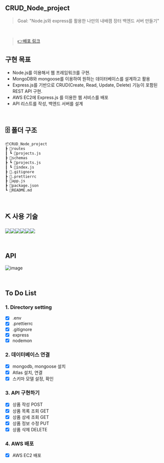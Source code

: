 ## CRUD_Node_project


> Goal: "Node.js와 express를 활용한 나만의 내배캠 장터 백엔드 서버 만들기"

<br />

> [👉배포 링크](http://woogi.shop/api/products)

##  구현 목표

- Node.js를 이용해서 웹 프레임워크를 구현.
- MongoDB와 mongoose를 이용하여 원하는 데이터베이스를 설계하고 활용
- Express.js를 기반으로 CRUD(Create, Read, Update, Delete) 기능이 포함된 REST API 구현.
- AWS EC2에 Express.js 를 이용한 웹 서비스를 배포
- API 리스트를 작성, 백엔드 서버를 설계

<br />

## 🗄 폴더 구조

```bash
📦CRUD_Node_project
┣ 📂routes
┃ ┗ 📜projects.js
┣ 📂schemas
┣ ┗ 📜projects.js
┃ ┗ 📜index.js
┣ 📜.gitignore
┣ 📜.prettierrc
┣ 📜app.js
┣ 📜package.json
┗ 📜README.md
```

<br />

## ⛏ 사용 기술

<img src="https://img.shields.io/badge/node.js-339933?style=for-the-badge&logo=Node.js&logoColor=white"><img src="https://img.shields.io/badge/mongoDB-47A248?style=for-the-badge&logo=MongoDB&logoColor=white"><img src="https://img.shields.io/badge/express-000000?style=for-the-badge&logo=express&logoColor=white"><img src="https://img.shields.io/badge/github-181717?style=for-the-badge&logo=github&logoColor=white"><img src="https://img.shields.io/badge/git-F05032?style=for-the-badge&logo=git&logoColor=white"><img src="https://img.shields.io/badge/npm-CB3837?style=for-the-badge&logo=npm&logoColor=white">

<br />

## API
![image](https://github.com/heyfuxkingcheez/CRUD_Node_project/assets/143869354/dfaa1323-7fce-408f-a661-a7f7bb54e4d2)


<br />

##  To Do List

### 1. Directory setting

- [x] .env
- [x] .prettierrc
- [x] .gitignore
- [x] express
- [x] nodemon

### 2. 데이터베이스 연결

- [x] mongodb, mongoose 설치
- [x] Atlas 설치, 연결
- [x] 스키마 모델 설정, 확인

### 3. API 구현하기

- [x] 상품 작성 POST
- [x] 상품 목록 조회 GET
- [x] 상품 상세 조회 GET
- [x] 상품 정보 수정 PUT
- [x] 상품 삭제 DELETE

### 4. AWS 배포

- [x] AWS EC2 배포
